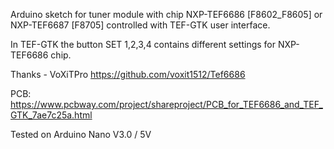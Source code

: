
Arduino sketch for tuner module with chip NXP-TEF6686 [F8602_F8605] or NXP-TEF6687 [F8705] controlled with TEF-GTK user interface.

In TEF-GTK the button SET 1,2,3,4 contains different settings for NXP-TEF6686 chip.



Thanks - VoXiTPro https://github.com/voxit1512/Tef6686

PCB: https://www.pcbway.com/project/shareproject/PCB_for_TEF6686_and_TEF_GTK_7ae7c25a.html

Tested on Arduino Nano V3.0 / 5V
